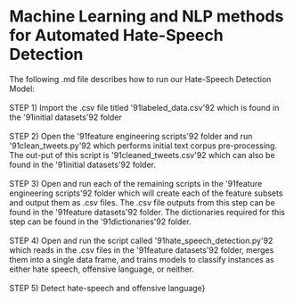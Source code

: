 # Machine Learning and NLP methods for Automated Hate-Speech Detection
The following .md file describes  how to run our Hate-Speech Detection Model:\
\
STEP 1) Import the .csv file titled \'91labeled_data.csv\'92 which is found in the \'91initial datasets\'92 folder\
\
STEP 2) Open the \'91feature engineering scripts\'92 folder and run \'91clean_tweets.py\'92 which performs initial text corpus pre-processing. The out-put of this script is \'91cleaned_tweets.csv\'92 which can also be found in the \'91initial datasets\'92 folder.\
\
STEP 3) Open and run each of the remaining scripts in the \'91feature engineering scripts\'92  folder which will create each of the feature subsets and output them as .csv files. The .csv file outputs from this step can be found in the \'91feature datasets\'92 folder. The dictionaries required for this step can be found in the \'91dictionaries\'92 folder. \
\
STEP 4) Open and run the script called \'91hate_speech_detection.py\'92 which reads in the .csv files in the \'91feature datasets\'92 folder, merges them into a single data frame, and trains models to classify instances as either hate speech, offensive language, or neither.\
\
STEP 5) Detect hate-speech and offensive language}
